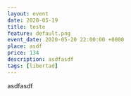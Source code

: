 ```yaml
---
layout: event
date: 2020-05-19
title: teste
feature: default.png
event_date: 2020-05-20 22:00:00 +0000
place: asdf
price: 134
description: asdfasdf
tags: [libertad]
---
```

asdfasdf